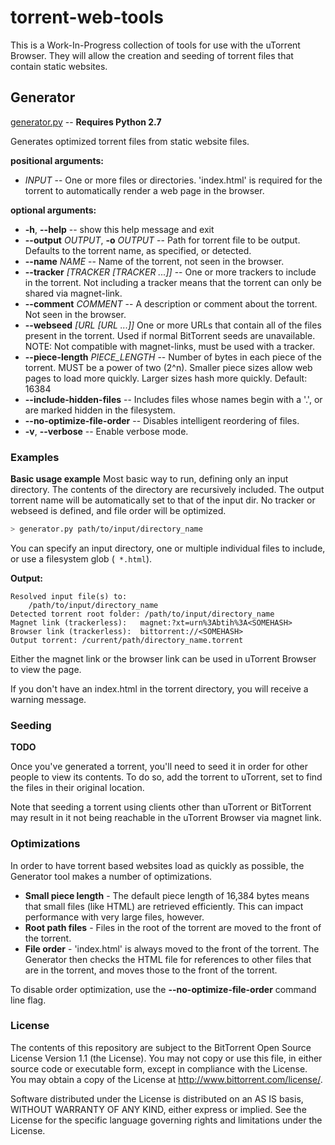 # torrent-web-tools

This is a Work-In-Progress collection of tools for use with the uTorrent Browser. They will allow the creation and seeding of torrent files that contain static websites.


## Generator

[generator.py](generator.py) -- **Requires Python 2.7**

Generates optimized torrent files from static website files.

**positional arguments:**
  * *INPUT* -- One or more files or directories. 'index.html' is required for the torrent to automatically render a web page in the browser.

**optional arguments:**
  * __-h__, __--help__ -- show this help message and exit
  * __--output__ *OUTPUT*, __-o__ *OUTPUT* -- Path for torrent file to be output. Defaults to the torrent name, as specified, or detected.
  * __--name__ *NAME* -- Name of the torrent, not seen in the browser.
  * __--tracker__ *[TRACKER [TRACKER ...]]* -- One or more trackers to include in the torrent. Not including a tracker means that the torrent can only be shared via magnet-link.
  * __--comment__ *COMMENT* -- A description or comment about the torrent. Not seen in the browser.
  * __--webseed__ *[URL [URL ...]]* One or more URLs that contain all of the files present in the torrent. Used if normal BitTorrent seeds are unavailable. NOTE: Not compatible with magnet-links, must be used with a tracker.
  * __--piece-length__ *PIECE_LENGTH* -- Number of bytes in each piece of the torrent. MUST be a power of two (2^n). Smaller piece sizes allow web pages to load more quickly. Larger sizes hash more quickly. Default: 16384
  * __--include-hidden-files__ -- Includes files whose names begin with a '.', or are marked hidden in the filesystem.
  * __--no-optimize-file-order__ -- Disables intelligent reordering of files.
  * __-v__, __--verbose__ -- Enable verbose mode.


### Examples

__Basic usage example__
Most basic way to run, defining only an input directory. The contents of the directory are recursively included. The output torrent name will be automatically set to that of the input dir. No tracker or webseed is defined, and file order will be optimized.

```bash
> generator.py path/to/input/directory_name
```

You can specify an input directory, one or multiple individual files to include, or use a filesystem glob \(``` *.html```\).

__Output:__

```
Resolved input file(s) to:
	/path/to/input/directory_name
Detected torrent root folder: /path/to/input/directory_name
Magnet link (trackerless):   magnet:?xt=urn%3Abtih%3A<SOMEHASH>
Browser link (trackerless):  bittorrent://<SOMEHASH>
Output torrent: /current/path/directory_name.torrent
```

Either the magnet link or the browser link can be used in uTorrent Browser to view the page.

If you don't have an index.html in the torrent directory, you will receive a warning message.


### Seeding
__TODO__

Once you've generated a torrent, you'll need to seed it in order for other people to view its contents. To do so, add the torrent to uTorrent, set to find the files in their original location.

Note that seeding a torrent using clients other than uTorrent or BitTorrent may result in it not being reachable in the uTorrent Browser via magnet link.


### Optimizations

In order to have torrent based websites load as quickly as possible, the Generator tool makes a number of optimizations.
* __Small piece length__ - The default piece length of 16,384 bytes means that small files (like HTML) are retrieved efficiently. This can impact performance with very large files, however.
* __Root path files__ - Files in the root of the torrent are moved to the front of the torrent.
* __File order__ - 'index.html' is always moved to the front of the torrent. The Generator then checks the HTML file for references to other files that are in the torrent, and moves those to the front of the torrent.

To disable order optimization, use the __--no-optimize-file-order__ command line flag.


### License
The contents of this repository are subject to the BitTorrent Open Source License Version 1.1 (the License). You may not copy or use this file, in either source code or executable form, except in compliance with the License. You may obtain a copy of the License at http://www.bittorrent.com/license/.

Software distributed under the License is distributed on an AS IS basis, WITHOUT WARRANTY OF ANY KIND, either express or implied.  See the License for the specific language governing rights and limitations under the License.
